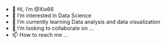 - 👋 Hi, I’m @Xix66
- 👀 I’m interested in Data Science
- 🌱 I’m currently learning Data analysis and data visualization
- 💞️ I’m looking to collaborate on ...
- 📫 How to reach me ...

<!---
Xix66/Xix66 is a ✨ special ✨ repository because its `README.md` (this file) appears on your GitHub profile.
You can click the Preview link to take a look at your changes.
--->

